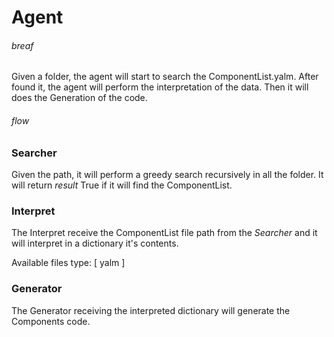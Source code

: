 # Agent

###### breaf
Given a folder, the agent will start to search the ComponentList.yalm.
After found it, the agent will perform the interpretation of the data.
Then it will does the Generation of the code.

###### flow

### Searcher
Given the path, it will perform a greedy search recursively in all the
folder. It will return *result* True if it will find the ComponentList.

### Interpret
The Interpret receive the ComponentList file path from the *Searcher* and it will
interpret in a dictionary it's contents.

Available files type: [ yalm ]

### Generator
The Generator receiving the interpreted dictionary will generate the Components code.
